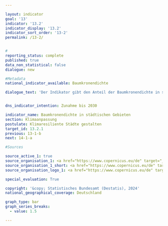 ```yaml
---

layout: indicator        
goal: '13'        
indicator: '13.2'        
indicator_display: '13.2'        
indicator_sort_order: '13-2'        
permalink: /13-2/        


#
reporting_status: complete        
published: true        
data_non_statistical: false        
dialogue: new

#Metadata        
national_indicator_available: Baumkronendichte

dialogue_text: 'Der Indikator gibt den Anteil der Baumkronendichte in städtischen Gebieten wieder. Er beruht auf Daten des europäischen Copernicus-Programms zur Dichte der Baumkronenbedeckung. Für die Erstellung des Indikators werden Satellitendaten automatisiert ausgewertet und für jede betrachtete Flächenzelle die Baumkronendichte in Prozent berechnet. Für den Indikator werden die Daten aggregiert und der Mittelwert über alle Flächenzellen gebildet.'


dns_indicator_intention: Zunahme bis 2030

indicator_name: Baumkronendichte in städtischen Gebieten        
section: Klimaanpassung        
postulate: Klimaresiliente Städte gestalten       
target_id: 13.2.1        
previous: 13-1-b        
next: 14-1-a        

#Sources        

source_active_1: true
source_organisation_1: <a href="https://www.copernicus.eu/de" target="_blank">Copernicus</a>
source_organisation_1_short: <a href="https://www.copernicus.eu/de" target="_blank">Copernicus</a>
source_organisation_logo_1: <a href="https://www.copernicus.eu/de" target="_blank"><img src="https://dialogfassungdns.github.io/site/public/OrgImgDe/copernicus.png" alt="Copernicus" title=" Klicken Sie hier um zur Homepage der Organisation Copernicus zu gelangen." style="height:60px; width:148px; border:transparent"/></a>

special_evaluation: True

copyright: '&copy; Statistisches Bundesamt (Destatis), 2024'   
national_geographical_coverage: Deutschland

graph_type: bar
graph_series_breaks:
  - value: 1.5   

---
```

